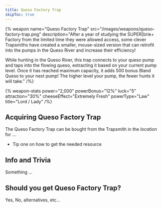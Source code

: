 ```yaml
---
title: Queso Factory Trap
skipToc: true
---
```


{% weapon
 name="Queso Factory Trap"
 src="/images/weapons/queso-factory-trap.png"
 description="After a year of studying the SUPER|brie+ Factory from the limited time they were allowed access, some clever Trapsmiths have created a smaller, mouse-sized version that can retrofit into the pumps in the Queso River and increase their efficiency!

While hunting in the Queso River, this trap connects to your queso pump and taps into the flowing queso, extracting it based on your current pump level. Once it has reached maximum capacity, it adds 500 bonus Bland Queso to your next pump! The higher level your pump, the fewer hunts it will take."
/%}

{% weapon-stats
 power="2,000"
 powerBonus="12%"
 luck="5"
 attraction="30%"
 cheeseEffect="Extremely Fresh"
 powerType="Law"
 title="Lord / Lady"
/%}

## Acquiring Queso Factory Trap

The Queso Factory Trap can be bought from the Trapsmith in the *location* for ...

- Tip one on how to get the needed resource

## Info and Trivia

Something ...

## Should you get Queso Factory Trap?

Yes, No, alternatives, etc...
